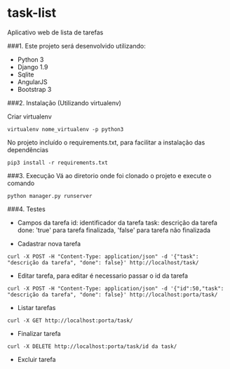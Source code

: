 # task-list
Aplicativo web de lista de tarefas

###1. Este projeto será desenvolvido utilizando:

* Python 3
* Django 1.9
* Sqlite
* AngularJS
* Bootstrap 3

###2. Instalação (Utilizando virtualenv)

  Criar virtualenv
  
  ```virtualenv nome_virtualenv -p python3```
  
  No projeto incluído o requirements.txt, para facilitar a instalação das dependências
  
  ```pip3 install -r requirements.txt```

###3. Execução
  Vá ao diretorio onde foi clonado o projeto e execute o comando
  
  ```python manager.py runserver```

###4. Testes
  * Campos da tarefa
    id: identificador da tarefa
    task: descrição da tarefa
    done: 'true' para tarefa finalizada, 'false' para tarefa não finalizada 
      
  * Cadastrar nova tarefa
  
  ```curl -X POST -H "Content-Type: application/json" -d '{"task": "descrição da tarefa", "done": false}' http://localhost/task/```
        
  * Editar tarefa, para editar é necessario passar o id da tarefa
  
  ```curl -X POST -H "Content-Type: application/json" -d '{"id":50,"task": "descrição da tarefa", "done": false}' http://localhost:porta/task/```
      
  * Listar tarefas
  
  ```curl -X GET http://localhost:porta/task/```

  * Finalizar tarefa
  
  ```curl -X DELETE http://localhost:porta/task/id da task/```
      
  * Excluir tarefa
      
  
